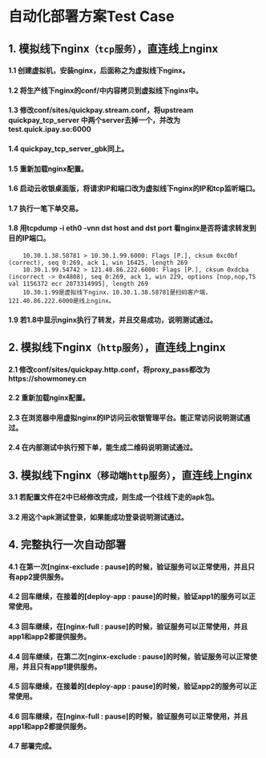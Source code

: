 # 自动化部署方案Test Case

## 1. 模拟线下nginx`（tcp服务）`，直连线上nginx
#### 1.1 创建虚拟机，安装nginx，后面称之为虚拟线下nginx。
#### 1.2 将生产线下nginx的conf/中内容拷贝到虚拟线下nginx中。
#### 1.3 修改conf/sites/quickpay.stream.conf，将upstream quickpay_tcp_server 中两个server去掉一个，并改为test.quick.ipay.so:6000
#### 1.4 quickpay_tcp_server_gbk同上。
#### 1.5 重新加载nginx配置。
#### 1.6 启动云收银桌面版，将请求IP和端口改为虚拟线下nginx的IP和tcp监听端口。
#### 1.7 执行一笔下单交易。
#### 1.8 用tcpdump -i eth0 -vnn dst host <IP> and dst port <PORT> 看nginx是否将请求转发到目的IP端口。
```
    10.30.1.38.58781 > 10.30.1.99.6000: Flags [P.], cksum 0xc0bf (correct), seq 0:269, ack 1, win 16425, length 269
    10.30.1.99.54742 > 121.40.86.222.6000: Flags [P.], cksum 0xdcba (incorrect -> 0x4808), seq 0:269, ack 1, win 229, options [nop,nop,TS val 1156372 ecr 2073314995], length 269
    10.30.1.99是虚拟线下nginx，10.30.1.38.58781是扫码客户端，121.40.86.222.6000是线上nginx。
```

#### 1.9 若1.8中显示nginx执行了转发，并且交易成功，说明测试通过。

## 2. 模拟线下nginx`（http服务）`，直连线上nginx
#### 2.1 修改conf/sites/quickpay.http.conf，将proxy_pass都改为https://showmoney.cn
#### 2.2 重新加载nginx配置。
#### 2.3 在浏览器中用虚拟nginx的IP访问云收银管理平台。能正常访问说明测试通过。
#### 2.4 在内部测试中执行预下单，能生成二维码说明测试通过。

## 3. 模拟线下nginx`（移动端http服务）`，直连线上nginx
#### 3.1 若配置文件在2中已经修改完成，则生成一个往线下走的apk包。
#### 3.2 用这个apk测试登录，如果能成功登录说明测试通过。

## 4. 完整执行一次自动部署
#### 4.1 在第一次[nginx-exclude : pause]的时候，验证服务可以正常使用，并且只有app2提供服务。
#### 4.2 回车继续，在接着的[deploy-app : pause]的时候，验证app1的服务可以正常使用。
#### 4.3 回车继续，在[nginx-full : pause]的时候，验证服务可以正常使用，并且app1和app2都提供服务。
#### 4.4 回车继续，在第二次[nginx-exclude : pause]的时候，验证服务可以正常使用，并且只有app1提供服务。
#### 4.5 回车继续，在接着的[deploy-app : pause]的时候，验证app2的服务可以正常使用。
#### 4.6 回车继续，在[nginx-full : pause]的时候，验证服务可以正常使用，并且app1和app2都提供服务。
#### 4.7 部署完成。